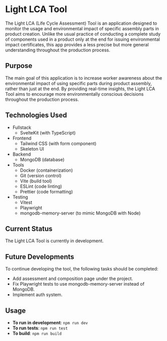# Light LCA Tool

The Light LCA (Life Cycle Assessment) Tool is an application designed to monitor the usage and environmental impact of specific assembly parts in product creation. Unlike the usual practice of conducting a complete study of components used in a product only at the end for issuing environmental impact certificates, this app provides a less precise but more general understanding throughout the production process.

## Purpose

The main goal of this application is to increase worker awareness about the environmental impact of using specific parts during product assembly, rather than just at the end. By providing real-time insights, the Light LCA Tool aims to encourage more environmentally conscious decisions throughout the production process.

## Technologies Used

- Fullstack
  - SvelteKit (with TypeScript)
- Frontend
  - Tailwind CSS (with form component)
  - Skeleton UI
- Backend
  - MongoDB (database)
- Tools
  - Docker (containerization)
  - Git (version control)
  - Vite (build tool)
  - ESLint (code linting)
  - Prettier (code formatting)
- Testing
  - Vitest
  - Playwright
  - mongodb-memory-server (to mimic MongoDB with Node)

## Current Status

The Light LCA Tool is currently in development.

## Future Developments

To continue developing the tool, the following tasks should be completed:

- Add assessment and composition page under the project.
- Fix Playwright tests to use mongodb-memory-server instead of MongoDB.
- Implement auth system.

## Usage

- **To run in development**: `npm run dev`
- **To run tests**: `npm run test`
- **To build**: `npm run build`
